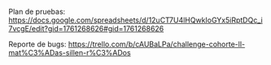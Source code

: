 Plan de pruebas: https://docs.google.com/spreadsheets/d/12uCT7U4lHQwkIoGYx5iRptDQc_i7vcgE/edit?gid=1761268626#gid=1761268626

Reporte de bugs: https://trello.com/b/cAUBaLPa/challenge-cohorte-ll-mat%C3%ADas-sillen-r%C3%ADos
